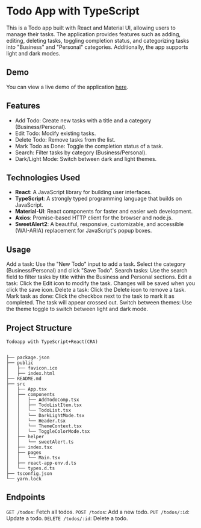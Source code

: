 # Todo App with TypeScript

This is a Todo app built with React and Material UI, allowing users to manage their tasks. The application provides features such as adding, editing, deleting tasks, toggling completion status, and categorizing tasks into "Business" and "Personal" categories. Additionally, the app supports light and dark modes.



<!-- ![Todo App with TypeScript Demo](https://github.com/MaralTach/my-app/blob/master/taskmaster.gif) -->

## Demo

You can view a live demo of the application [here](https://my-app-delta-snowy.vercel.app/).

## Features
- Add Todo: Create new tasks with a title and a category (Business/Personal).
- Edit Todo: Modify existing tasks.
- Delete Todo: Remove tasks from the list.
- Mark Todo as Done: Toggle the completion status of a task.
- Search: Filter tasks by category (Business/Personal).
- Dark/Light Mode: Switch between dark and light themes.

## Technologies Used

- **React**: A JavaScript library for building user interfaces.
- **TypeScript**: A strongly typed programming language that builds on JavaScript.
- **Material-UI**: React components for faster and easier web development.
- **Axios**: Promise-based HTTP client for the browser and node.js.
- **SweetAlert2**: A beautiful, responsive, customizable, and accessible (WAI-ARIA) replacement for JavaScript's popup boxes.

## Usage
Add a task: Use the "New Todo" input to add a task. Select the category (Business/Personal) and click "Save Todo".
Search tasks: Use the search field to filter tasks by title within the Business and Personal sections.
Edit a task: Click the Edit icon to modify the task. Changes will be saved when you click the save icon.
Delete a task: Click the Delete icon to remove a task.
Mark task as done: Click the checkbox next to the task to mark it as completed. The task will appear crossed out.
Switch between themes: Use the theme toggle to switch between light and dark mode.

## Project Structure

```
Todoapp with TypeScript+React(CRA)


├── package.json
├── public
│   ├── favicon.ico
│   ├── index.html
├── README.md
├── src
│   ├── App.tsx
│   ├── components
│   │   ├── AddTodoComp.tsx
│   │   ├── TodoListItem.tsx
│   │   └── TodoList.tsx
│   │   └── DarkLightMode.tsx
│   │   └── Header.tsx
│   │   └── ThemeContext.tsx
│   │   └── ToggleColorMode.tsx
│   ├── helper
│   │   └── sweetAlert.ts
│   ├── index.tsx
│   ├── pages
│   │   └── Main.tsx
│   ├── react-app-env.d.ts
│   └── types.d.ts
├── tsconfig.json
└── yarn.lock
```

## Endpoints

`GET /todos`: Fetch all todos.
`POST /todos`: Add a new todo.
`PUT /todos/:id`: Update a todo.
`DELETE /todos/:id`: Delete a todo.


